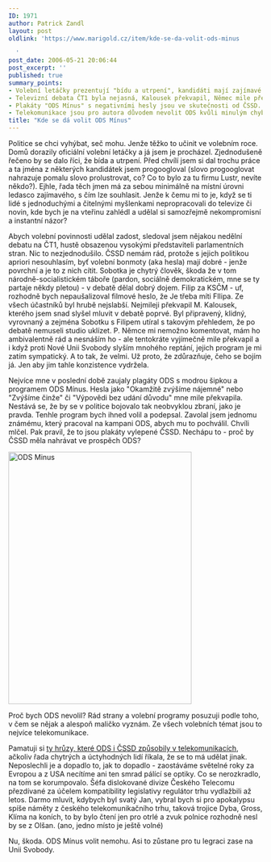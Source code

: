 ```yaml
---
ID: 1971
author: Patrick Zandl
layout: post
oldlink: 'https://www.marigold.cz/item/kde-se-da-volit-ods-minus

  '
post_date: 2006-05-21 20:06:44
post_excerpt: ''
published: true
summary_points:
- Volební letáčky prezentují "bídu a utrpení", kandidáti mají zajímavé lokální aktivity.
- Televizní debata ČT1 byla nejasná, Kalousek překvapil, Němec mile překvapil.
- Plakáty "ODS Mínus" s negativními hesly jsou ve skutečnosti od ČSSD.
- Telekomunikace jsou pro autora důvodem nevolit ODS kvůli minulým chybám.
title: "Kde se dá volit ODS Mínus"
---
```


<p>Politice se chci vyhýbat, seč mohu. Jenže těžko to učinit ve volebním roce. Domů dorazily oficiální volební letáčky a já jsem je procházel. Zjednodušeně řečeno by se dalo říci, že bída a utrpení. Před chvílí jsem si dal trochu práce a ta jména z některých kandidátek jsem progoogloval (slovo progooglovat nahrazuje pomalu slovo prolustrovat, co? Co to bylo za tu firmu Lustr, nevíte někdo?). Ejhle, řada těch jmen má za sebou minimálně na místní úrovni ledasco zajímavého, s čím lze souhlasit. Jenže k čemu mi to je, když se ti lidé s jednoduchými a čitelnými myšlenkami nepropracovali do televize či novin, kde bych je na vteřinu zahlédl a udělal si samozřejmě nekompromisní a instantní názor?</p>

<p>Abych volební povinnosti udělal zadost, sledoval jsem nějakou nedělní debatu na ČT1, hustě obsazenou vysokými představiteli parlamentních stran. Nic to nezjednodušilo. ČSSD nemám rád, protože s jejich politikou apriori nesouhlasím, byť volební bonmoty (aka hesla) mají dobré - jenže povrchní a je to z nich cítit. Sobotka je chytrý člověk, škoda že v tom národně-socialistickém táboře (pardon, sociálně demokratickém, mne se ty partaje někdy pletou) - v debatě dělal dobrý dojem. Filip za KSČM - uf, rozhodně bych nepaušalizoval filmové heslo, že Je třeba míti FIlipa. Ze všech účastníků byl hrubě nejslabší. Nejmileji překvapil M. Kalousek, kterého jsem snad slyšel mluvit v debatě poprvé. Byl připravený, klidný, vyrovnaný a zejména Sobotku s Filipem utíral s takovým přehledem, že po debatě nemuseli studio uklízet. P. Němce mi nemožno komentovat, mám ho ambivalentně rád a nesnáším ho - ale tentokráte vyjímečně mile překvapil a i když proti Nové Unii Svobody slyším mnohého reptání, jejich program je mi zatím sympatický. A to tak, že velmi. Už proto, že zdůrazňuje, čeho se bojím já. Jen aby jim tahle konzistence vydržela. </p>

<p>Nejvíce mne v poslední době zaujaly plagáty ODS s modrou šipkou a programem ODS Mínus. Hesla jako "Okamžitě zvýšíme nájemné" nebo "Zvýšíme činže" či "Výpovědi bez udání důvodu" mne mile překvapila. Nestává se, že by se v politice bojovalo tak neobvyklou zbraní, jako je pravda. Tenhle program bych ihned volil a podepsal. Zavolal jsem jednomu známému, který pracoval na kampani ODS, abych mu to pochválil. Chvíli mlčel. Pak pravil, že to jsou plakáty vylepené ČSSD. Nechápu to - proč by ČSSD měla nahrávat ve prospěch ODS?</p>

<p><img src="/wp-content/uploads/20060521-odsminus.jpg" alt="ODS Minus" width="363" height="500" /></p>

<p>Proč bych ODS nevolil? Rád strany a volební programy posuzuji podle toho, v čem se nějak a alespoň maličko vyznám. Ze všech volebních témat jsou to nejvíce telekomunikace. </p>

<p>Pamatuji si <a href="/item/7-leta-ucednicka-stav-telekomunikaci-v-devadesatych-letech/category/historie-ceskeho-internetu">ty hrůzy, které ODS i ČSSD způsobily v telekomunikacích</a>, ačkoliv řada chytrých a úctyhodných lidí říkala, že se to má udělat jinak. Neposlechli je a dopadlo to, jak to dopadlo - zaostáváme světelné roky za Evropou a z USA necítíme ani ten smrad pálící se optiky. Co se nerozkradlo, na tom se korumpovalo. Šéfa dislokované divize Českého Telecomu přezdívané za účelem kompatibility legislativy regulátor trhu vydlažbili až letos. Darmo mluvit, kdybych byl svatý Jan, vybral bych si pro apokalypsu spíše náměty z českého telekomunikačního trhu, taková trojice Dyba, Gross, Klíma na koních, to by bylo čtení jen pro otrlé a zvuk polnice rozhodně nesl by se z Olšan. (ano, jedno místo je ještě volné)</p>

<p>Nu, škoda. ODS Mínus volit nemohu. Asi to zůstane pro tu legraci zase na Unii Svobody.
</p>